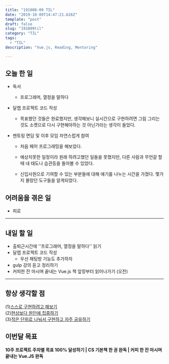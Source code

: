 ```yaml
---
title: "191008-09 TIL"
date: "2019-10-09T14:47:21.626Z"
template: "post"
draft: false
slug: "191009til"
category: "TIL"
tags:
  - "TIL"
description: "Vue.js, Reading, Mentoring"

---
```


## 오늘 한 일

- 독서

  - 프로그래머, 열정을 말하다

- 달랩 프로젝트 코드 작성

  - 목표했던 것들은 완료했지만, 생각해보니 실시간으로 구현하려면 그림 그리는것도 소켓으로 다시 구현해야하는 것 아닌가라는 생각이 들었다.

- 멘토링 면담 및 이후 모임 자연스럽게 참여

  - 처음 페어 프로그래밍을 해보았다.

  - 예상치못한 일정이라 원래 하려고했던 일들을 못했지만, 다른 사람과 무언갈 할때 내 태도나 습관등을 돌아볼 수 있었다.
  - 신입사원으로 기여할 수 있는 부분들에 대해 얘기를 나누는 시간을 가졌다. 몇가지 몰랐던 도구들을 알게되었다.

## 어려움을 겪은 일

- 피로

---

## 내일 할 일

- 출퇴근시간에 ''프로그래머, 열정을 말하다'' 읽기
- 달랩 프로젝트 코드 작성
  - 우선 채팅방 기능도 추가하자
- gulp 강의 듣고 정리하기
- 커피한 잔 마시며 끝내는 Vue.js 책 앞장부터 읽어나가기 (오전)

------



## 항상 생각할 점

(1)<u>스스로 구현하려고 해보기</u> <br>(2)<u>현상보다 원인에 집중하기</u> <br>(3)<u>작은 단위로 나눠서 구현하고 자주 공유하기</u>



## 이번달 목표

**10주 프로젝트 주차별 목표 100% 달성하기 | CS 기본책 한 권 완독 | 커피 한 잔 마시며 끝내는 Vue.JS 완독**

